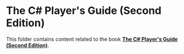 # The C# Player's Guide (Second Edition)

This folder contains content related to the book [**The C# Player's Guide (Second Edition)**](http://starboundsoftware.com/books/c-sharp/).